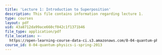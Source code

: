 ```yaml
---
title: 'Lecture 1: Introduction to Superposition'
description: This file contains information regarding lecture 1.
type: courses
layout: pdf
uid: 43a8712da99ace660cf042c1f1371b46
file_type: application/pdf
file_location: >-
  https://open-learning-course-data-ci.s3.amazonaws.com/8-04-quantum-physics-i-spring-2013/43a8712da99ace660cf042c1f1371b46_MIT8_04S13_Lec01.pdf
course_id: 8-04-quantum-physics-i-spring-2013
---
```

